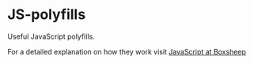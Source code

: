 JS-polyfills
============

Useful JavaScript polyfills.

For a detailed explanation on how they work visit [JavaScript at Boxsheep](http://javascript.boxsheep.com/polyfills/)
